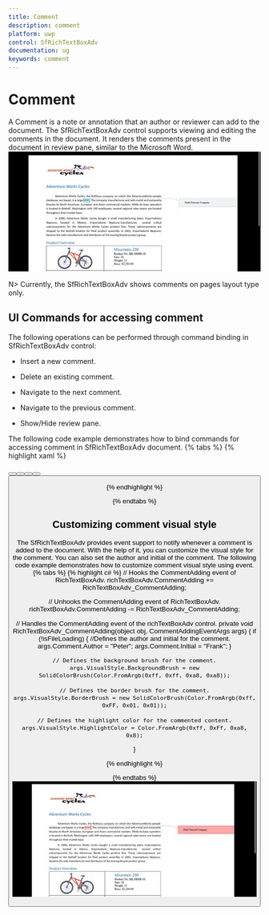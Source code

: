 ```yaml
---
title: Comment
description: comment
platform: uwp
control: SfRichTextBoxAdv
documentation: ug
keywords: comment
---
```

# Comment

A Comment is a note or annotation that an author or reviewer can add to the document. The SfRichTextBoxAdv control supports viewing and editing the comments in the document. It renders the comments present in the document in review pane, similar to the Microsoft Word.
![](Comment_images/Comment_img1.jpeg)

N> Currently, the SfRichTextBoxAdv shows comments on pages layout type only.

## UI Commands for accessing comment

The following operations can be performed through command binding in SfRichTextBoxAdv control:

* Insert a new comment.

* Delete an existing comment.

* Navigate to the next comment.

* Navigate to the previous comment.

* Show/Hide review pane.


The following code example demonstrates how to bind commands for accessing comment in SfRichTextBoxAdv document.
{% tabs %}
{% highlight xaml %}
<!-- Binds button to the ShowCommentsCommand -->
<Button Content="Show Comments" Command="{Binding ElementName=richTextBoxAdv, Path=ShowCommentsCommand, Mode=TwoWay}" />
<!-- Binds button to the NewCommentCommand -->
<Button Content="New Comment" Command="{Binding ElementName= richTextBoxAdv, Path=NewCommentCommand, Mode=TwoWay}" />
<!-- Binds button to the DeleteCommentCommand -->
<Button Content="Delete Comment" Command="{Binding ElementName=richTextBoxAdv, Path=DeleteCommentCommand, Mode=TwoWay}"/>
<!-- Binds button to the PreviousCommentCommand -->
<Button Content="Previous Comment" Command="{Binding ElementName=richTextBoxAdv, Path=PreviousCommentCommand, Mode=TwoWay}" />
<!-- Binds button to the NextCommentCommand -->
<Button Content="Next Comment" Command="{Binding ElementName=richTextBoxAdv, Path=NextCommentCommand, Mode=TwoWay}" />


{% endhighlight %}

{% endtabs %}

## Customizing comment visual style

The SfRichTextBoxAdv provides event support to notify whenever a comment is added to the document. With the help of it, you can customize the visual style for the comment. You can also set the author and initial of the comment.
The following code example demonstrates how to customize comment visual style using event.
{% tabs %}
{% highlight c# %}
// Hooks the CommentAdding event of RichTextBoxAdv.
richTextBoxAdv.CommentAdding += RichTextBoxAdv_CommentAdding;

// Unhooks the CommentAdding event of RichTextBoxAdv.
richTextBoxAdv.CommentAdding -= RichTextBoxAdv_CommentAdding;

// Handles the CommentAdding event of the richTextBoxAdv control.
private void RichTextBoxAdv_CommentAdding(object obj, CommentAddingEventArgs args)
{
    if (!isFileLoading)
    {
        //Defines the author and initial for the comment.
        args.Comment.Author = "Peter";
        args.Comment.Initial = "Frank";
    }

    // Defines the background brush for the comment.
    args.VisualStyle.BackgroundBrush = new SolidColorBrush(Color.FromArgb(0xff, 0xff, 0xa8, 0xa8));

    // Defines the border brush for the comment.
    args.VisualStyle.BorderBrush = new SolidColorBrush(Color.FromArgb(0xff, 0xFF, 0x01, 0x01));

    // Defines the highlight color for the commented content.
    args.VisualStyle.HighlightColor = Color.FromArgb(0xff, 0xFf, 0xa8, 0x8);

}



{% endhighlight %}

{% endtabs %}
![](Comment_images/Comment_img2.jpeg)

